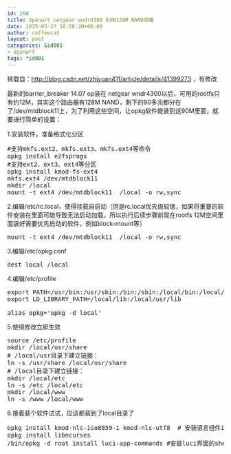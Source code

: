 ```yaml
---
id: 260
title: Openwrt netgear wndr4300 利用128M NAND攻略
date: 2015-03-27 16:58:20+00:00
author: coffeecat
layout: post
categories: &id001
- openwrt
tags: *id001
---
```

转载自：http://blog.csdn.net/zhiyuan411/article/details/41399273 ，有修改

最新的barrier_breaker 14.07 op装在 netgear wndr4300以后，可用的rootfs只有约12M，其实这个路由器有128M NAND，剩下的90多兆都分在了/dev/mtdblock11上，为了利用这些空间，让opkg软件能装到这90M里面，就要进行简单的设置：

1.安装软件，准备格式化分区

<pre class="lang:sh decode:true " >#支持mkfs.ext2、mkfs.ext3、mkfs.ext4等命令
opkg install e2fsprogs
#支持ext2、ext3、ext4等分区
opkg install kmod-fs-ext4
mkfs.ext4 /dev/mtdblock11
mkdir /local
mount -t ext4 /dev/mtdblock11  /local -o rw,sync</pre>

2.编辑/etc/rc.local，使得挂载自启动（但是rc.local优先级较低，如果将重要的软件安装在里面可能导致无法启动加载，所以执行后续步骤前现在rootfs 12M空间里面装好需要优先启动的软件，例如block-mount等）

<pre class="lang:sh decode:true " >mount -t ext4 /dev/mtdblock11  /local -o rw,sync</pre>

3.编辑/etc/opkg.conf

<pre class="lang:sh decode:true " >dest local /local</pre>

4.编辑/etc/profile

<pre class="lang:sh decode:true " >export PATH=/usr/bin:/usr/sbin:/bin:/sbin:/local/bin:/local/usr/bin:/local/sbin:/local/usr/sbin
export LD_LIBRARY_PATH=/local/lib:/local/usr/lib

alias opkg='opkg -d local'</pre>

5.使得修改立即生效

<pre class="lang:sh decode:true " >source /etc/profile
mkdir /local/usr/share
# /local/usr目录下建立链接：
ln -s /usr/share /local/usr/share
# /local目录下建立链接：
mkdir /local/etc
ln -s /etc /local/etc
mkdir /local/www
ln -s /www /local/www</pre>

6.接着装个软件试试，应该都装到了local目录了

<pre class="lang:sh decode:true " >opkg install kmod-nls-iso8859-1 kmod-nls-utf8  # 安装语言组件iso-8859-1和utf8
opkg install libncurses
/bin/opkg -d root install luci-app-commands #安装luci界面的shell执行工具，luci相关的内容必须在/目录下安装，然后重启路由器才能生效</pre>